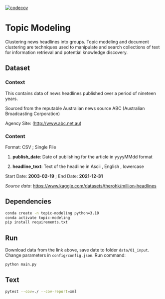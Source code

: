 [![codecov](https://codecov.io/gh/leducanh95/topic-modeling/graph/badge.svg?token=KUKQ1UGPTT)](https://codecov.io/gh/leducanh95/topic-modeling)

# Topic Modeling
Clustering news headlines into groups. Topic modeling and document clustering are techniques used to manipulate and search collections of text for information retrieval and potential knowledge discovery.

## Dataset
### Context
This contains data of news headlines published over a period of nineteen years.

Sourced from the reputable Australian news source ABC (Australian Broadcasting Corporation)

Agency Site: (http://www.abc.net.au)
### Content
Format: CSV ; Single File

1. **publish_date**: Date of publishing for the article in yyyyMMdd format

2. **headline_text**: Text of the headline in Ascii , English , lowercase

Start Date: **2003-02-19** ; End Date: **2021-12-31**

*Source data*: https://www.kaggle.com/datasets/therohk/million-headlines
## Dependencies

```bash
conda create -n topic-modeling python=3.10
conda activate topic-modeling
pip install requirements.txt
```

## Run
Download data from the link above, save date to folder `data/01_input`. Change parameters in `config/config.json`. Run command:
```bash
python main.py
```

## Text
```bash
pytest --cov=./ --cov-report=xml
```

<!-- ## Build docker

```bash
docker build -t topic-modeling .
```

## Run docker

```bash
docker run -it topic-modeling /bin/bash
``` -->
